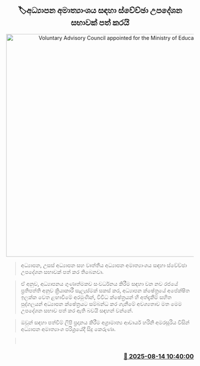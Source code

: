 <p align='center'><b><h2 align='center' title='Voluntary Advisory Council appointed for the Ministry of Education'>🏷අධ්‍යාපන අමාත්‍යාංශය සඳහා ස්වේච්ඡා උපදේශන සභාවක් පත් කරයි</h2></b></p>
<p align='center'><img src='https://helakuru.sgp1.cdn.digitaloceanspaces.com/esana/images/lib/harini-kdf.jpg' width='600' alt='Voluntary Advisory Council appointed for the Ministry of Education'></p>

> අධ්‍යාපන, උසස් අධ්‍යාපන සහ වෘත්තීය අධ්‍යාපන අමාත්‍යාංශය සඳහා ස්වේච්ඡා උපදේශන සභාවක් පත් කර තිබෙනවා.

> ඒ අනුව, අධ්‍යාපනය ගුණාත්මකව සංවර්ධනය කිරීම සඳහා වන නව රජයේ ප්‍රතිපත්ති අනුව ක්‍රියාකාරී සැලැස්මක් සකස් කර, අධ්‍යාපන ක්ෂේත්‍රයේ අපේක්ෂිත ඉලක්ක වෙත ළඟාවීමේ අරමුණින්, විවිධ ක්ෂේත්‍රයන් හි අත්දැකීම් සහිත පුද්ගලයන් අධ්‍යාපන ක්ෂේත්‍රයට සම්බන්ධ කර ගැනීමේ අවශ්‍යතාව මත මෙම උපදේශන සභාව පත් කර ඇති බවයි සඳහන් වන්නේ.

> ඔවුන් සඳහා පත්වීම් ලිපි ප්‍රදානය කිරීම අග්‍රාමාත්‍ය ආචාර්ය හරිනි අමරසූරිය විසින් අධ්‍යාපන අමාත්‍යාංශ පරිශ්‍රයේදී සිදු කෙරුණා.

>  



<h3 align='right'><a href='https://www.helakuru.lk/esana/p/112693/'>📅 2025-08-14 10:40:00</a></h3>
